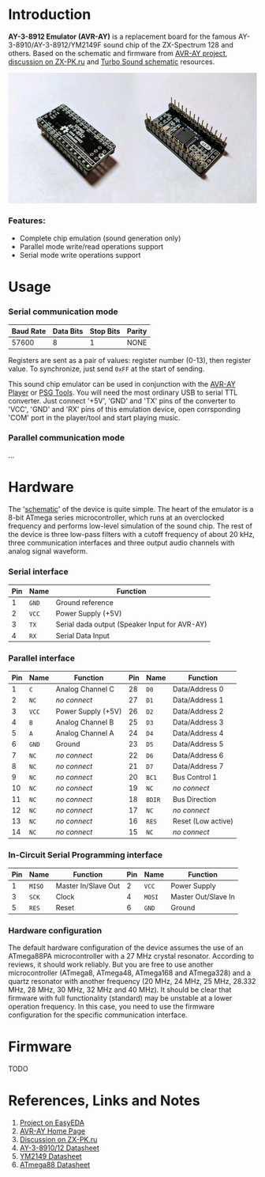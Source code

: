 # Introduction

**AY-3-8912 Emulator (AVR-AY)** is a replacement board for the famous AY-3-8910/AY-3-8912/YM2149F sound chip of the ZX-Spectrum 128 and others. Based on the schematic and firmware from [AVR-AY project](https://www.avray.ru), [discussion on ZX-PK.ru](https://zx-pk.ru/threads/10510-emulyator-ay-8910-na-atmega.html) and [Turbo Sound schematic](https://github.com/andykarpov/turbosound28p) resources.

![Photo](/hardware/photo.jpg)

### Features:
- Complete chip emulation (sound generation only)
- Parallel mode write/read operations support
- Serial mode write operations support

# Usage

### Serial communication mode

Baud Rate|Data Bits|Stop Bits|Parity
-|-|-|-
57600|8|1|NONE

Registers are sent as a pair of values: register number (0-13), then register value. To synchronize, just send `0xFF` at the start of sending.

This sound chip emulator can be used in conjunction with the [AVR-AY Player](https://www.avray.ru/avr-ay-player) or [PSG Tools](https://github.com/Yevgeniy-Olexandrenko/psg-tools). You will need the most ordinary USB to serial TTL converter. Just connect '+5V', 'GND' and 'TX' pins of the converter to 'VCC', 'GND' and 'RX' pins of this emulation device, open corrsponding 'COM' port in the player/tool and start playing music.

### Parallel communication mode

...

# Hardware

The '[schematic](/hardware/v1.3/AY-3-8912-Emulator-v1.3_Schematic.pdf)' of the device is quite simple. The heart of the emulator is a 8-bit ATmega series microcontroller, which runs at an overclocked frequency and performs low-level simulation of the sound chip. The rest of the device is three low-pass filters with a cutoff frequency of about 20 kHz, three communication interfaces and three output audio channels with analog signal waveform.

### Serial interface

Pin|Name|Function
-|-|-
1|`GND`|Ground reference
2|`VCC`|Power Supply (+5V)
3|`TX`|Serial dada output (Speaker Input for AVR-AY)
4|`RX`|Serial Data Input

### Parallel interface

Pin|Name|Function|Pin|Name|Function
-|-|-|-|-|-
1|`C`|Analog Channel C|28|`D0`|Data/Address 0
2|`NC`|*no connect*|27|`D1`|Data/Address 1
3|`VCC`|Power Supply (+5V)|26|`D2`|Data/Address 2
4|`B`|Analog Channel B|25|`D3`|Data/Address 3
5|`A`|Analog Channel A|24|`D4`|Data/Address 4
6|`GND`|Ground|23|`D5`|Data/Address 5
7|`NC`|*no connect*|22|`D6`|Data/Address 6
8|`NC`|*no connect*|21|`D7`|Data/Address 7
9|`NC`|*no connect*|20|`BC1`|Bus Control 1
10|`NC`|*no connect*|19|`NC`|*no connect*
11|`NC`|*no connect*|18|`BDIR`|Bus Direction
12|`NC`|*no connect*|17|`NC`|*no connect*
13|`NC`|*no connect*|16|`RES`|Reset (Low active)
14|`NC`|*no connect*|15|`NC`|*no connect*

### In-Circuit Serial Programming interface

Pin|Name|Function|Pin|Name|Function
-|-|-|-|-|-
1|`MISO`|Master In/Slave Out|2|`VCC`|Power Supply
3|`SCK`|Clock|4|`MOSI`|Master Out/Slave In
5|`RES`|Reset|6|`GND`|Ground

### Hardware configuration

The default hardware configuration of the device assumes the use of an ATmega88PA microcontroller with a 27 MHz crystal resonator. According to reviews, it should work reliably. But you are free to use another microcontroller (ATmega8, ATmega48, ATmega168 and ATmega328) and a quartz resonator with another frequency (20 MHz, 24 MHz, 25 MHz, 28.332 MHz, 28 MHz, 30 MHz, 32 MHz and 40 MHz). It should be clear that firmware with full functionality (standard) may be unstable at a lower operation frequency. In this case, you need to use the firmware configuration for the specific communication interface.

# Firmware

TODO

# References, Links and Notes

1. [Project on EasyEDA](https://easyeda.com/yevgeniy.olexandrenko/avr-ay)
2. [AVR-AY Home Page](https://www.avray.ru)
3. [Discussion on ZX-PK.ru](https://zx-pk.ru/threads/10510-emulyator-ay-8910-na-atmega.html)
4. [AY-3-8910/12 Datasheet](/datasheet/AY-3-8910-microchip.pdf)
5. [YM2149 Datasheet](/datasheet/ym2149-yamaha.pdf)
6. [ATmega88 Datasheet](/datasheet/ATmega88.pdf)
